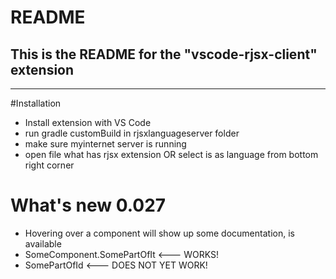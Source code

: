 # README
## This is the README for the "vscode-rjsx-client" extension 
-------------------

#Installation
* Install extension with VS Code
* run gradle customBuild in rjsxlanguageserver folder
* make sure myinternet server is running
* open file what has rjsx extension OR select is as language from bottom right corner

# What's new 0.027
- Hovering over a component will show up some documentation, is available
- SomeComponent.SomePartOfIt <--- WORKS!
- SomePartOfId <--- DOES NOT YET WORK!

